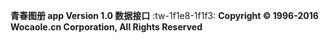 **青春图册 app Version 1.0 数据接口**  :tw-1f1e8-1f1f3:
**Copyright © 1996-2016 Wocaole.cn Corporation, All Rights Reserved** 



